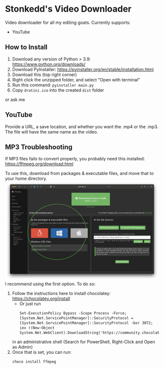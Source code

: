 # Stonkedd's Video Downloader
Video downloader for all my editing goats. Currently supports:
- YouTube

## How to Install
1. Download any version of Python > 3.9: https://www.python.org/downloads/
2. Download PyInstaller: https://pyinstaller.org/en/stable/installation.html
3. Download this (top right corner)
4. Right click the unzipped folder, and select "Open with terminal"
5. Run this command: ```pyinstaller main.py```
6. Copy ```dratini.ico``` into the created ```dist``` folder

or ask me 

## YouTube
Provide a URL, a save location, and whether you want the .mp4 or the .mp3. The file will have the same name as the video.

## MP3 Troubleshooting
If MP3 files fails to convert properly, you probably need this installed: https://ffmpeg.org/download.html

To use this, download from packages & executable files, and move that to your home directory.
![](./ffmpeg.png)
I recommend using the first option. To do so:
1. Follow the instructions here to install chocolatey: https://chocolatey.org/install 
    - Or just run 
        ```
        Set-ExecutionPolicy Bypass -Scope Process -Force; [System.Net.ServicePointManager]::SecurityProtocol = [System.Net.ServicePointManager]::SecurityProtocol -bor 3072; iex ((New-Object System.Net.WebClient).DownloadString('https://community.chocolatey.org/install.ps1'))
        ```
    in an administrative shell (Search for PowerShell, Right-Click and Open as Admin)
2. Once that is set, you can run:
    ```
    choco install ffmpeg
    ```